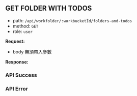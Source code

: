 ## GET FOLDER WITH TODOS

- path: `/api/workfolder/:workbucketId/folders-and-todos`
- method: `GET`
- role: `user`

**Request:**

- body 無須帶入參數

**Response:**

### API Success

### API Error
